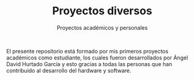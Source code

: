 <br>

<h1 align="center">Proyectos diversos</h1>
<p align="center">Proyectos académicos y personales</p>

<br>

El presente repositorio está formado por mis primeros proyectos académicos como estudiante, los cuales fueron desarrollados por Ángel David Hurtado García y esto gracias a todas las personas que han contribuido al desarrollo del hardware y software.

<br>
